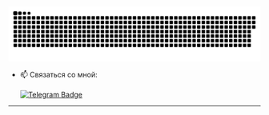 

<p align="center">
 <img width="600" src="assets/github-snake.svg" alt="snake"/>
</p>


- :mailbox: Связаться со мной: <br/> <br/> [![Telegram Badge](https://img.shields.io/badge/-gurizhevastemir-blue?style=flat&logo=Telegram&logoColor=white)](https://t.me/AstemirGurizhev)


---

